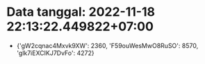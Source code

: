 # Data tanggal: 2022-11-18 22:13:22.449822+07:00

* {'gW2cqnac4Mxvk9XW': 2360, 'F59ouWesMwO8RuSO': 8570, 'glk7iEXCIKJ7DvFo': 4272}

